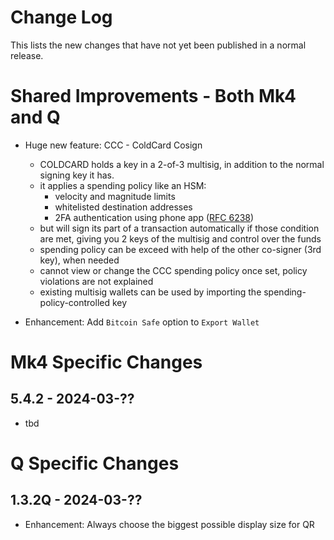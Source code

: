 # Change Log

This lists the new changes that have not yet been published in a normal release.


# Shared Improvements - Both Mk4 and Q

- Huge new feature: CCC - ColdCard Cosign
    - COLDCARD holds a key in a 2-of-3 multisig, in addition to the normal signing key it has.
    - it applies a spending policy like an HSM:
        - velocity and magnitude limits
        - whitelisted destination addresses
        - 2FA authentication using phone app ([RFC 6238](https://www.rfc-editor.org/rfc/rfc6238))
    - but will sign its part of a transaction automatically if those condition are met, 
      giving you 2 keys of the multisig and control over the funds
    - spending policy can be exceed with help of the other co-signer (3rd key), when needed
    - cannot view or change the CCC spending policy once set, policy violations are not explained
    - existing multisig wallets can be used by importing the spending-policy-controlled key

- Enhancement: Add `Bitcoin Safe` option to `Export Wallet` 


# Mk4 Specific Changes

## 5.4.2 - 2024-03-??

- tbd


# Q Specific Changes

## 1.3.2Q - 2024-03-??

- Enhancement: Always choose the biggest possible display size for QR
